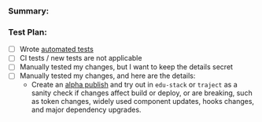 ### Summary:

### Test Plan:

<!--
  How did you validate that your changes were implemented correctly?
-->

- [ ] Wrote [automated tests](https://czi.atlassian.net/wiki/x/Hbl1H)
- [ ] CI tests / new tests are not applicable
- [ ] Manually tested my changes, but I want to keep the details secret
- [ ] Manually tested my changes, and here are the details:
  - Create an [alpha publish](https://github.com/chanzuckerberg/edu-design-system/blob/main/docs/PUBLISHING.md#alpha-release) and try out in `edu-stack` or `traject` as a sanity check if changes affect build or deploy, or are breaking, such as token changes, widely used component updates, hooks changes, and major dependency upgrades.
